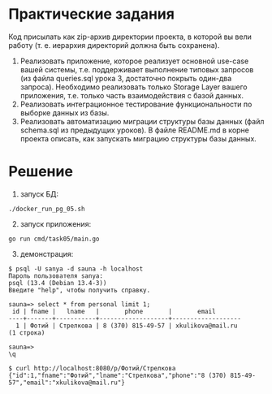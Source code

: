 # Практические задания
Код присылать как zip-архив директории проекта, в которой вы вели работу (т. е. иерархия директорий должна быть сохранена).
1. Реализовать приложение, которое реализует основной use-case вашей системы, т.е. поддерживает выполнение типовых запросов  (из файла queries.sql урока 3, достаточно покрыть один-два запроса). Необходимо реализовать только Storage Layer вашего приложения, т.е. только часть взаимодействия с базой данных.
1. Реализовать интеграционное тестирование функциональности по выборке данных из  базы.
1. Реализовать автоматизацию миграции структуры базы данных (файл schema.sql из предыдущих уроков). В файле README.md в корне проекта описать, как запускать миграцию структуры базы данных.

# Решение

1. запуск БД:
```
./docker_run_pg_05.sh
```
2. запуск приложения:
```
go run cmd/task05/main.go
```
3. демонстрация:
```
$ psql -U sanya -d sauna -h localhost
Пароль пользователя sanya: 
psql (13.4 (Debian 13.4-3))
Введите "help", чтобы получить справку.

sauna=> select * from personal limit 1;
 id | fname |   lname   |       phone       |       email       
----+-------+-----------+-------------------+-------------------
  1 | Фотий | Стрелкова | 8 (370) 815-49-57 | xkulikova@mail.ru
(1 строка)

sauna=> 
\q

$ curl http://localhost:8080/p/Фотий/Стрелкова
{"id":1,"fname":"Фотий","lname":"Стрелкова","phone":"8 (370) 815-49-57","email":"xkulikova@mail.ru"}
```